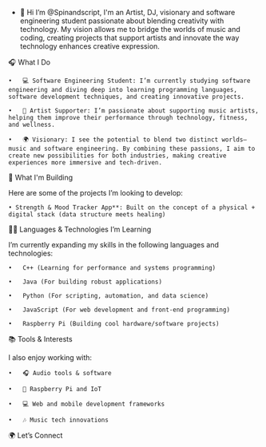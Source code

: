 - 👋 Hi I’m @Spinandscript, I'm an Artist, DJ, visionary and software engineering student passionate about blending creativity with technology. My vision allows me to bridge the worlds of music and coding, creating projects that support artists and innovate the way technology enhances creative expression. 

🎧 What I Do

	•	💻 Software Engineering Student: I’m currently studying software engineering and diving deep into learning programming languages, software development techniques, and creating innovative projects.

	•	🎤 Artist Supporter: I’m passionate about supporting music artists, helping them improve their performance through technology, fitness, and wellness.

	•	🌍 Visionary: I see the potential to blend two distinct worlds—music and software engineering. By combining these passions, I aim to create new possibilities for both industries, making creative experiences more immersive and tech-driven.



🔨 What I'm Building



Here are some of the projects I’m looking to develop:

	• Strength & Mood Tracker App**: Built on the concept of a physical + digital stack (data structure meets healing)
       




🧑‍💻 Languages & Technologies I’m Learning


I’m currently expanding my skills in the following languages and technologies:

	•	C++ (Learning for performance and systems programming)

	•	Java (For building robust applications)

	•	Python (For scripting, automation, and data science)

	•	JavaScript (For web development and front-end programming)

	•	Raspberry Pi (Building cool hardware/software projects)



📚 Tools & Interests



I also enjoy working with:

	•	🎧 Audio tools & software

	•	🔧 Raspberry Pi and IoT

	•	💻 Web and mobile development frameworks

	•	🎶 Music tech innovations



🌍 Let’s Connect

<!---
Spinandscript/Spinandscript is a ✨ special ✨ repository because its `README.md` (this file) appears on your GitHub profile.
You can click the Preview link to take a look at your changes.
--->
